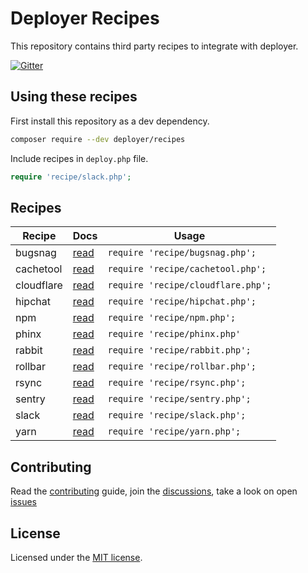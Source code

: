 # Deployer Recipes

This repository contains third party recipes to integrate with deployer.

[![Gitter](https://badges.gitter.im/Join%20Chat.svg)](https://gitter.im/deployphp/deployer?utm_source=badge&utm_medium=badge&utm_campaign=pr-badge)

## Using these recipes

First install this repository as a dev dependency.

~~~sh
composer require --dev deployer/recipes
~~~

Include recipes in `deploy.php` file.

```php
require 'recipe/slack.php';
```

## Recipes

| Recipe     | Docs                       | Usage
| ------     | ----                       | -----
| bugsnag    | [read](docs/bugsnag.md)    | `require 'recipe/bugsnag.php';`
| cachetool  | [read](docs/cachetool.md)  | `require 'recipe/cachetool.php';`
| cloudflare | [read](docs/cloudflare.md) | `require 'recipe/cloudflare.php';`
| hipchat    | [read](docs/hipchat.md)    | `require 'recipe/hipchat.php';`
| npm        | [read](docs/npm.md)        | `require 'recipe/npm.php';`
| phinx      | [read](docs/phinx.md)      | `require 'recipe/phinx.php'`
| rabbit     | [read](docs/rabbit.md)     | `require 'recipe/rabbit.php';`
| rollbar    | [read](docs/rollbar.md)    | `require 'recipe/rollbar.php';`
| rsync      | [read](docs/rsync.md)      | `require 'recipe/rsync.php';`
| sentry     | [read](docs/sentry.md)     | `require 'recipe/sentry.php';`
| slack      | [read](docs/slack.md)      | `require 'recipe/slack.php';`
| yarn       | [read](docs/yarn.md)       | `require 'recipe/yarn.php';`


## Contributing

Read the [contributing](https://github.com/deployphp/recipes/blob/master/CONTRIBUTING.md) guide, join the [discussions](https://deployer.org/discuss), take a look on open [issues](https://github.com/deployphp/recipes/issues)

## License

Licensed under the [MIT license](https://github.com/deployphp/recipes/blob/master/LICENSE).
